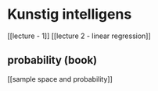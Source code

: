 # Kunstig intelligens

[[lecture - 1]]
[[lecture 2 - linear regression]]

## probability (book)
[[sample space and probability]]

